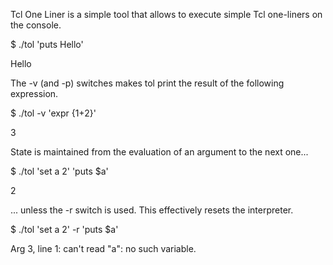 Tcl One Liner is a simple tool that allows to execute simple Tcl
one-liners on the console.

$ ./tol 'puts Hello'

Hello

The -v (and -p) switches makes tol print the result of the following expression.

$ ./tol -v 'expr {1+2}'

3

State is maintained from the evaluation of an argument to the next one...

$ ./tol 'set a 2' 'puts $a'

2

... unless the -r switch is used. This effectively resets the interpreter.

$ ./tol 'set a 2' -r 'puts $a'

Arg 3, line 1: can't read "a": no such variable.
